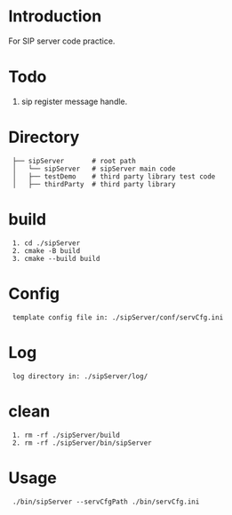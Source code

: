 # Introduction

For SIP server code practice.

# Todo

1. sip register message handle.

# Directory

```
 ├── sipServer       # root path
 │   └── sipServer   # sipServer main code
 │   ├── testDemo    # third party library test code
 │   ├── thirdParty  # third party library
```

# build

``` command
 1. cd ./sipServer
 2. cmake -B build
 3. cmake --build build
```

# Config

``` command
 template config file in: ./sipServer/conf/servCfg.ini 
```

# Log

``` command
 log directory in: ./sipServer/log/
```

# clean

``` command
 1. rm -rf ./sipServer/build
 2. rm -rf ./sipServer/bin/sipServer
```

# Usage

``` command
 ./bin/sipServer --servCfgPath ./bin/servCfg.ini
```
